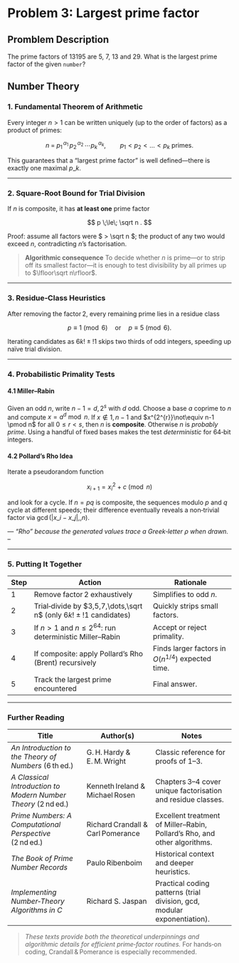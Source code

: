 # Problem 3: Largest prime factor

## Promblem Description

The prime factors of 13195 are 5, 7, 13 and 29. What is the largest prime factor of the given `number`?

## Number Theory

### 1. Fundamental Theorem of Arithmetic

Every integer $n > 1$ can be written uniquely (up to the order of factors) as a product of primes:

$$
n \;=\; p_1^{\,\alpha_1}\,p_2^{\,\alpha_2}\,\dotsm p_k^{\,\alpha_k},
\qquad
p_1 < p_2 < \dots < p_k \text{ primes}.
$$

This guarantees that a “largest prime factor” is well defined—there is exactly one maximal $p\_k$.

***

### 2. Square‑Root Bound for Trial Division

If $n$ is composite, it has **at least one** prime factor

$$
p \;\le\; \sqrt n .
$$

Proof: assume all factors were $ > \sqrt n $; the product of any two would exceed $n$, contradicting $n$’s factorisation.

> **Algorithmic consequence** To decide whether $n$ is prime—or to strip off its smallest factor—it is enough to test divisibility by all primes up to $\lfloor\sqrt n\rfloor$.

***

### 3. Residue‑Class Heuristics

After removing the factor 2, every remaining prime lies in a residue class

$$
p \equiv 1 \pmod 6
\quad\text{or}\quad
p \equiv 5 \pmod 6 .
$$

Iterating candidates as $6k!\pm!1$ skips two thirds of odd integers, speeding up naïve trial division.

***

### 4. Probabilistic Primality Tests

#### 4.1 Miller–Rabin

Given an odd $n$, write $n-1 = d,2^{s}$ with $d$ odd. Choose a base $a$ coprime to $n$ and compute $x = a^{d} \bmod n$. If $x \not\in {1,n-1}$ and $x^{2^{r\}}\not\equiv n-1 \pmod n$ for all $0 \le r < s$, then $n$ is **composite**. Otherwise $n$ is _probably prime_. Using a handful of fixed bases makes the test _deterministic_ for 64‑bit integers.

#### 4.2 Pollard’s Rho Idea

Iterate a pseudorandom function

$$
x_{i+1} = x_i^2 + c \pmod n
$$

and look for a cycle. If $n = pq$ is composite, the sequences modulo $p$ and $q$ cycle at different speeds; their difference eventually reveals a non‑trivial factor via $\gcd\bigl(|x\_i - x\_j|,,n\bigr)$.

–– _“Rho” because the generated values trace a Greek‑letter ρ when drawn._ –

***

### 5. Putting It Together

| Step | Action                                                             | Rationale                                           |
| ---- | ------------------------------------------------------------------ | --------------------------------------------------- |
| 1    | Remove factor 2 exhaustively                                       | Simplifies to odd $n$.                              |
| 2    | Trial‑divide by $3,5,7,\dots,\sqrt n$ (only $6k!\pm!1$ candidates) | Quickly strips small factors.                       |
| 3    | If $n>1$ and $n\le 2^{64}$: run deterministic Miller–Rabin         | Accept or reject primality.                         |
| 4    | If composite: apply Pollard’s Rho (Brent) recursively              | Finds larger factors in $O(n^{1/4})$ expected time. |
| 5    | Track the largest prime encountered                                | Final answer.                                       |

***

### Further Reading

| Title                                                         | Author(s)                         | Notes                                                                     |
| ------------------------------------------------------------- | --------------------------------- | ------------------------------------------------------------------------- |
| _An Introduction to the Theory of Numbers_ (6 th ed.)         | G. H. Hardy & E. M. Wright        | Classic reference for proofs of 1–3.                                      |
| _A Classical Introduction to Modern Number Theory_ (2 nd ed.) | Kenneth Ireland & Michael Rosen   | Chapters 3–4 cover unique factorisation and residue classes.              |
| _Prime Numbers: A Computational Perspective_ (2 nd ed.)       | Richard Crandall & Carl Pomerance | Excellent treatment of Miller–Rabin, Pollard’s Rho, and other algorithms. |
| _The Book of Prime Number Records_                            | Paulo Ribenboim                   | Historical context and deeper heuristics.                                 |
| _Implementing Number‑Theory Algorithms in C_                  | Richard S. Jaspan                 | Practical coding patterns (trial division, gcd, modular exponentiation).  |

> _These texts provide both the theoretical underpinnings and algorithmic details for efficient prime‑factor routines._ For hands‑on coding, Crandall & Pomerance is especially recommended.

